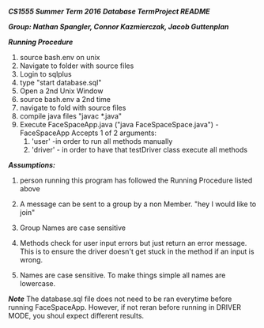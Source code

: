***CS1555 Summer Term 2016***
***Database TermProject README***

***Group: Nathan Spangler, Connor Kazmierczak, Jacob Guttenplan***

***Running Procedure***
1. source bash.env on unix
2. Navigate to folder with source files
3. Login to sqlplus
4. type "start database.sql"
5. Open a 2nd Unix Window
6. source bash.env a 2nd time
7. navigate to fold with source files
8. compile java files "javac *.java"
9. Execute FaceSpaceApp.java ("java FaceSpaceSpace.java")
    -FaceSpaceApp Accepts 1 of 2 arguments:
      1. 'user'  -in order to run all methods manually
      2. 'driver' - in order to have that testDriver class execute all methods


***Assumptions:***

1. person running this program has followed the Running Procedure listed above

2. A message can be sent to a group by a non Member. "hey I would like to join"

3. Group Names are case sensitive

4. Methods check for user input errors but just return an error message.
    This is to ensure the driver doesn't get stuck in the method if an input is wrong.

5. Names are case sensitive. To make things simple all names are lowercase.


***Note***
The database.sql file does not need to be ran everytime before running FaceSpaceApp.
However, if not reran before running in DRIVER MODE, you shoul expect different results.
